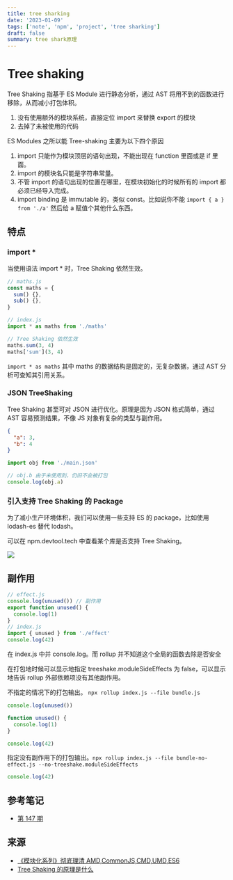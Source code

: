 ```yaml
---
title: tree sharking
date: '2023-01-09'
tags: ['note', 'npm', 'project', 'tree sharking']
draft: false
summary: tree shark原理
---
```


# Tree shaking

Tree Shaking 指基于 ES Module 进行静态分析，通过 AST 将用不到的函数进行移除，从而减小打包体积。

1. 没有使用额外的模块系统，直接定位 import 来替换 export 的模块
2. 去掉了未被使用的代码

ES Modules 之所以能 Tree-shaking 主要为以下四个原因

1. import 只能作为模块顶层的语句出现，不能出现在 function 里面或是 if 里面。
2. import 的模块名只能是字符串常量。
3. 不管 import 的语句出现的位置在哪里，在模块初始化的时候所有的 import 都必须已经导入完成。
4. import binding 是 immutable 的，类似 const。比如说你不能 `import { a } from './a'` 然后给 a 赋值个其他什么东西。

## 特点

### import \*

当使用语法 import \* 时，Tree Shaking 依然生效。

```js
// maths.js
const maths = {
  sum() {},
  sub() {},
}

// index.js
import * as maths from './maths'

// Tree Shaking 依然生效
maths.sum(3, 4)
maths['sum'](3, 4)
```

`import * as maths` 其中 maths 的数据结构是固定的，无复杂数据，通过 AST 分析可查知其引用关系。

### JSON TreeShaking

Tree Shaking 甚至可对 JSON 进行优化。原理是因为 JSON 格式简单，通过 AST 容易预测结果，不像 JS 对象有复杂的类型与副作用。

```json
{
  "a": 3,
  "b": 4
}
```

```js
import obj from './main.json'

// obj.b 由于未使用到，仍旧不会被打包
console.log(obj.a)
```

### 引入支持 Tree Shaking 的 Package

为了减小生产环境体积，我们可以使用一些支持 ES 的 package，比如使用 lodash-es 替代 lodash。

可以在 npm.devtool.tech 中查看某个库是否支持 Tree Shaking。

![](https://cdn.jsdelivr.net/gh/shfshanyue/assets@master/src/lodash-es.60xosee62440.png)

## 副作用

```js
// effect.js
console.log(unused()) // 副作用
export function unused() {
  console.log(1)
}
// index.js
import { unused } from './effect'
console.log(42)
```

在 index.js 中并 console.log。而 rollup 并不知道这个全局的函数去除是否安全

在打包地时候可以显示地指定 treeshake.moduleSideEffects 为 false，可以显示地告诉 rollup 外部依赖项没有其他副作用。

不指定的情况下的打包输出。 `npx rollup index.js --file bundle.js`

```js
console.log(unused())

function unused() {
  console.log(1)
}

console.log(42)
```

指定没有副作用下的打包输出。`npx rollup index.js --file bundle-no-effect.js --no-treeshake.moduleSideEffects`

```js
console.log(42)
```

## 参考笔记

- [第 147 期](../blog/147.md)

## 来源

- [《模块化系列》彻底理清 AMD,CommonJS,CMD,UMD,ES6](https://zhuanlan.zhihu.com/p/108217164)
- [Tree Shaking 的原理是什么](https://q.shanyue.tech/fe/webpack/87.html#import)
